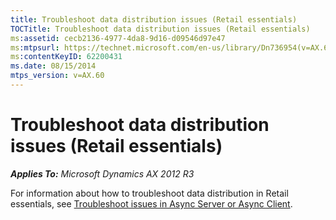 ```yaml
---
title: Troubleshoot data distribution issues (Retail essentials)
TOCTitle: Troubleshoot data distribution issues (Retail essentials)
ms:assetid: cecb2136-4977-4da8-9d16-d09546d97e47
ms:mtpsurl: https://technet.microsoft.com/en-us/library/Dn736954(v=AX.60)
ms:contentKeyID: 62200431
ms.date: 08/15/2014
mtps_version: v=AX.60
---
```


# Troubleshoot data distribution issues (Retail essentials) 


_**Applies To:** Microsoft Dynamics AX 2012 R3_

For information about how to troubleshoot data distribution in Retail essentials, see [Troubleshoot issues in Async Server or Async Client](troubleshoot-issues-in-async-server-or-async-client.md).

  



